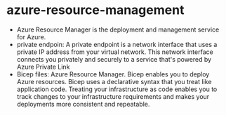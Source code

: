 # azure-resource-management

- Azure Resource Manager is the deployment and management service for Azure.
- private endpoin: A private endpoint is a network interface that uses a private IP address from your virtual network. This network interface connects you privately and securely to a service that's powered by Azure Private Link
- Bicep files: Azure Resource Manager. Bicep enables you to deploy Azure resources. Bicep uses a declarative syntax that you treat like application code. Treating your infrastructure as code enables you to track changes to your infrastructure requirements and makes your deployments more consistent and repeatable.